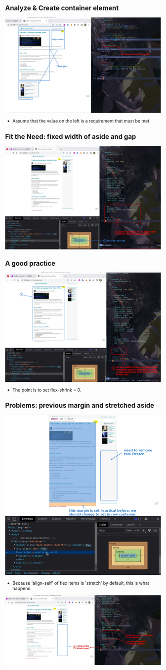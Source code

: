 ## **Analyze & Create container element**

![Alt create container element](pic/01.jpg)

- Assume that the value on the left is a requirement that must be met.

## **Fit the Need: fixed width of aside and gap**

![Alt fit the need: aside width and gap](pic/02.jpg)

## **A good practice**

![Alt set left flex item's grow to 1](pic/03.jpg)

- The point is to set flex-shrink = 0.

## **Problems: previous margin and stretched aside**

![Alt problems](pic/04.jpg)

- Because 'align-self' of flex items is 'stretch' by default, this is what happens.

![Alt fix it](pic/05.jpg)
